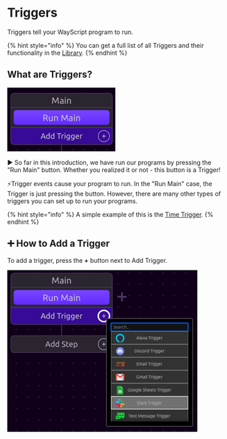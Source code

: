 # Triggers

Triggers tell your WayScript program to run.

{% hint style="info" %}
You can get a full list of all Triggers and their functionality in the [Library](../library/triggers/). 
{% endhint %}

## What are Triggers?

![](../.gitbook/assets/screenshot-2019-07-16-13.31.03.png)

▶ So far in this introduction, we have run our programs by pressing the "Run Main" button. Whether you realized it or not - this button is a Trigger! 

⚡Trigger events cause your program to run. In the "Run Main" case, the Trigger is just pressing the button. However, there are many other types of triggers you can set up to run your programs.  

{% hint style="info" %}
A simple example of this is the [Time Trigger](../library/triggers/time-trigger.md).
{% endhint %}

## ➕ How to Add a Trigger

To add a trigger, press the **+** button next to Add Trigger. 

![](../.gitbook/assets/screenshot-2019-07-16-13.37.54.png)

